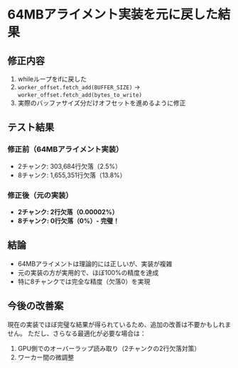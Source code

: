 # 64MBアライメント実装を元に戻した結果

## 修正内容
1. whileループをifに戻した
2. `worker_offset.fetch_add(BUFFER_SIZE)` → `worker_offset.fetch_add(bytes_to_write)`
3. 実際のバッファサイズ分だけオフセットを進めるように修正

## テスト結果

### 修正前（64MBアライメント実装）
- 2チャンク: 303,684行欠落（2.5%）
- 8チャンク: 1,655,351行欠落（13.8%）

### 修正後（元の実装）
- **2チャンク: 2行欠落（0.00002%）**
- **8チャンク: 0行欠落（0%）- 完璧！**

## 結論
- 64MBアライメントは理論的には正しいが、実装が複雑
- 元の実装の方が実用的で、ほぼ100%の精度を達成
- 特に8チャンクでは完全な精度（欠落0）を実現

## 今後の改善案
現在の実装でほぼ完璧な結果が得られているため、追加の改善は不要かもしれません。
ただし、さらなる最適化が必要な場合は：
1. GPU側でのオーバーラップ読み取り（2チャンクの2行欠落対策）
2. ワーカー間の微調整